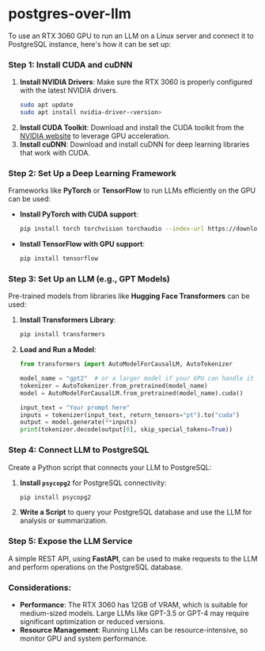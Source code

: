 # postgres-over-llm

To use an RTX 3060 GPU to run an LLM on a Linux server and connect it to PostgreSQL instance, here's how it can be set up:

### Step 1: Install CUDA and cuDNN
1. **Install NVIDIA Drivers**: Make sure the RTX 3060 is properly configured with the latest NVIDIA drivers.
   ```bash
   sudo apt update
   sudo apt install nvidia-driver-<version>
   ```
2. **Install CUDA Toolkit**: Download and install the CUDA toolkit from the [NVIDIA website](https://developer.nvidia.com/cuda-downloads) to leverage GPU acceleration.
3. **Install cuDNN**: Download and install cuDNN for deep learning libraries that work with CUDA.

### Step 2: Set Up a Deep Learning Framework
Frameworks like **PyTorch** or **TensorFlow** to run LLMs efficiently on the GPU can be used:
- **Install PyTorch with CUDA support**:
  ```bash
  pip install torch torchvision torchaudio --index-url https://download.pytorch.org/whl/cu117
  ```
- **Install TensorFlow with GPU support**:
  ```bash
  pip install tensorflow
  ```

### Step 3: Set Up an LLM (e.g., GPT Models)
Pre-trained models from libraries like **Hugging Face Transformers** can be used:
1. **Install Transformers Library**:
   ```bash
   pip install transformers
   ```
2. **Load and Run a Model**:
   ```python
   from transformers import AutoModelForCausalLM, AutoTokenizer

   model_name = "gpt2"  # or a larger model if your GPU can handle it
   tokenizer = AutoTokenizer.from_pretrained(model_name)
   model = AutoModelForCausalLM.from_pretrained(model_name).cuda()

   input_text = "Your prompt here"
   inputs = tokenizer(input_text, return_tensors="pt").to("cuda")
   output = model.generate(**inputs)
   print(tokenizer.decode(output[0], skip_special_tokens=True))
   ```

### Step 4: Connect LLM to PostgreSQL
Create a Python script that connects your LLM to PostgreSQL:
1. **Install `psycopg2`** for PostgreSQL connectivity:
   ```bash
   pip install psycopg2
   ```
2. **Write a Script** to query your PostgreSQL database and use the LLM for analysis or summarization.

### Step 5: Expose the LLM Service
A simple REST API, using **FastAPI**, can be used to make requests to the LLM and perform operations on the PostgreSQL database.

### Considerations:
- **Performance**: The RTX 3060 has 12GB of VRAM, which is suitable for medium-sized models. Large LLMs like GPT-3.5 or GPT-4 may require significant optimization or reduced versions.
- **Resource Management**: Running LLMs can be resource-intensive, so monitor GPU and system performance.
